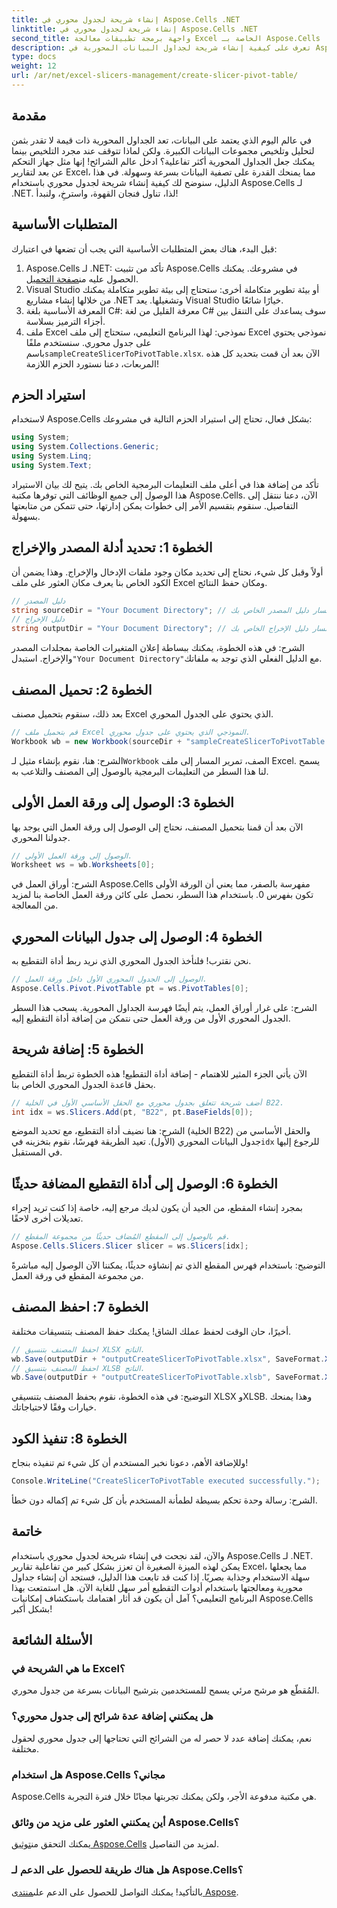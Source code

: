```yaml
---
title: إنشاء شريحة لجدول محوري في Aspose.Cells .NET
linktitle: إنشاء شريحة لجدول محوري في Aspose.Cells .NET
second_title: واجهة برمجة تطبيقات معالجة Excel الخاصة بـ Aspose.Cells .NET
description: تعرف على كيفية إنشاء شريحة لجداول البيانات المحورية في Aspose.Cells .NET باستخدام دليلنا خطوة بخطوة. قم بتحسين تقارير Excel الخاصة بك.
type: docs
weight: 12
url: /ar/net/excel-slicers-management/create-slicer-pivot-table/
---
```

## مقدمة
في عالم اليوم الذي يعتمد على البيانات، تعد الجداول المحورية ذات قيمة لا تقدر بثمن لتحليل وتلخيص مجموعات البيانات الكبيرة. ولكن لماذا تتوقف عند مجرد التلخيص بينما يمكنك جعل الجداول المحورية أكثر تفاعلية؟ ادخل عالم الشرائح! إنها مثل جهاز التحكم عن بعد لتقارير Excel، مما يمنحك القدرة على تصفية البيانات بسرعة وسهولة. في هذا الدليل، سنوضح لك كيفية إنشاء شريحة لجدول محوري باستخدام Aspose.Cells لـ .NET. لذا، تناول فنجان القهوة، واسترخِ، ولنبدأ!
## المتطلبات الأساسية
قبل البدء، هناك بعض المتطلبات الأساسية التي يجب أن تضعها في اعتبارك:
1.  Aspose.Cells لـ .NET: تأكد من تثبيت Aspose.Cells في مشروعك. يمكنك الحصول عليه من[صفحة التحميل](https://releases.aspose.com/cells/net/).
2. Visual Studio أو بيئة تطوير متكاملة أخرى: ستحتاج إلى بيئة تطوير متكاملة يمكنك من خلالها إنشاء مشاريع .NET وتشغيلها. يعد Visual Studio خيارًا شائعًا.
3. المعرفة الأساسية بلغة C#: معرفة القليل من لغة C# سوف يساعدك على التنقل بين أجزاء الترميز بسلاسة.
4. ملف Excel نموذجي: لهذا البرنامج التعليمي، ستحتاج إلى ملف Excel نموذجي يحتوي على جدول محوري. سنستخدم ملفًا باسم`sampleCreateSlicerToPivotTable.xlsx`.
الآن بعد أن قمت بتحديد كل هذه المربعات، دعنا نستورد الحزم اللازمة!
## استيراد الحزم
لاستخدام Aspose.Cells بشكل فعال، تحتاج إلى استيراد الحزم التالية في مشروعك:
```csharp
using System;
using System.Collections.Generic;
using System.Linq;
using System.Text;
```
تأكد من إضافة هذا في أعلى ملف التعليمات البرمجية الخاص بك. يتيح لك بيان الاستيراد هذا الوصول إلى جميع الوظائف التي توفرها مكتبة Aspose.Cells.
الآن، دعنا ننتقل إلى التفاصيل. سنقوم بتقسيم الأمر إلى خطوات يمكن إدارتها، حتى تتمكن من متابعتها بسهولة. 
## الخطوة 1: تحديد أدلة المصدر والإخراج
أولاً وقبل كل شيء، نحتاج إلى تحديد مكان وجود ملفات الإدخال والإخراج. وهذا يضمن أن الكود الخاص بنا يعرف مكان العثور على ملف Excel ومكان حفظ النتائج.
```csharp
// دليل المصدر
string sourceDir = "Your Document Directory"; // توفير مسار دليل المصدر الخاص بك
// دليل الإخراج
string outputDir = "Your Document Directory"; // توفير مسار دليل الإخراج الخاص بك
```
 الشرح: في هذه الخطوة، يمكنك ببساطة إعلان المتغيرات الخاصة بمجلدات المصدر والإخراج. استبدل`"Your Document Directory"`مع الدليل الفعلي الذي توجد به ملفاتك.
## الخطوة 2: تحميل المصنف
بعد ذلك، سنقوم بتحميل مصنف Excel الذي يحتوي على الجدول المحوري. 
```csharp
// قم بتحميل ملف Excel النموذجي الذي يحتوي على جدول محوري.
Workbook wb = new Workbook(sourceDir + "sampleCreateSlicerToPivotTable.xlsx");
```
 الشرح: هنا، نقوم بإنشاء مثيل لـ`Workbook` الصف، تمرير المسار إلى ملف Excel. يسمح لنا هذا السطر من التعليمات البرمجية بالوصول إلى المصنف والتلاعب به.
## الخطوة 3: الوصول إلى ورقة العمل الأولى
الآن بعد أن قمنا بتحميل المصنف، نحتاج إلى الوصول إلى ورقة العمل التي يوجد بها جدولنا المحوري.
```csharp
// الوصول إلى ورقة العمل الأولى.
Worksheet ws = wb.Worksheets[0];
```
الشرح: أوراق العمل في Aspose.Cells مفهرسة بالصفر، مما يعني أن الورقة الأولى تكون بفهرس 0. باستخدام هذا السطر، نحصل على كائن ورقة العمل الخاصة بنا لمزيد من المعالجة.
## الخطوة 4: الوصول إلى جدول البيانات المحوري
نحن نقترب! فلنأخذ الجدول المحوري الذي نريد ربط أداة التقطيع به.
```csharp
// الوصول إلى الجدول المحوري الأول داخل ورقة العمل.
Aspose.Cells.Pivot.PivotTable pt = ws.PivotTables[0];
```
الشرح: على غرار أوراق العمل، يتم أيضًا فهرسة الجداول المحورية. يسحب هذا السطر الجدول المحوري الأول من ورقة العمل حتى نتمكن من إضافة أداة التقطيع إليه.
## الخطوة 5: إضافة شريحة
الآن يأتي الجزء المثير للاهتمام - إضافة أداة التقطيع! هذه الخطوة تربط أداة التقطيع بحقل قاعدة الجدول المحوري الخاص بنا.
```csharp
// أضف شريحة تتعلق بجدول محوري مع الحقل الأساسي الأول في الخلية B22.
int idx = ws.Slicers.Add(pt, "B22", pt.BaseFields[0]);
```
 الشرح: هنا نضيف أداة التقطيع، مع تحديد الموضع (الخلية B22) والحقل الأساسي من جدول البيانات المحوري (الأول). تعيد الطريقة فهرسًا، نقوم بتخزينه في`idx` للرجوع إليها في المستقبل.
## الخطوة 6: الوصول إلى أداة التقطيع المضافة حديثًا
بمجرد إنشاء المقطع، من الجيد أن يكون لديك مرجع إليه، خاصة إذا كنت تريد إجراء تعديلات أخرى لاحقًا.
```csharp
// قم بالوصول إلى المقطع المُضاف حديثًا من مجموعة المقطع.
Aspose.Cells.Slicers.Slicer slicer = ws.Slicers[idx];
```
التوضيح: باستخدام فهرس المقطع الذي تم إنشاؤه حديثًا، يمكننا الآن الوصول إليه مباشرةً من مجموعة المقطع في ورقة العمل.
## الخطوة 7: احفظ المصنف
أخيرًا، حان الوقت لحفظ عملك الشاق! يمكنك حفظ المصنف بتنسيقات مختلفة.
```csharp
// احفظ المصنف بتنسيق XLSX الناتج.
wb.Save(outputDir + "outputCreateSlicerToPivotTable.xlsx", SaveFormat.Xlsx);
// احفظ المصنف بتنسيق XLSB الناتج.
wb.Save(outputDir + "outputCreateSlicerToPivotTable.xlsb", SaveFormat.Xlsb);
```
التوضيح: في هذه الخطوة، نقوم بحفظ المصنف بتنسيقي XLSX وXLSB. وهذا يمنحك خيارات وفقًا لاحتياجاتك.
## الخطوة 8: تنفيذ الكود
وللإضافة الأهم، دعونا نخبر المستخدم أن كل شيء تم تنفيذه بنجاح!
```csharp
Console.WriteLine("CreateSlicerToPivotTable executed successfully.");
```
الشرح: رسالة وحدة تحكم بسيطة لطمأنة المستخدم بأن كل شيء تم إكماله دون خطأ.
## خاتمة
والآن، لقد نجحت في إنشاء شريحة لجدول محوري باستخدام Aspose.Cells لـ .NET. يمكن لهذه الميزة الصغيرة أن تعزز بشكل كبير من تفاعلية تقارير Excel، مما يجعلها سهلة الاستخدام وجذابة بصريًا.
إذا كنت قد تابعت هذا الدليل، فستجد أن إنشاء جداول محورية ومعالجتها باستخدام أدوات التقطيع أمر سهل للغاية الآن. هل استمتعت بهذا البرنامج التعليمي؟ آمل أن يكون قد أثار اهتمامك باستكشاف إمكانيات Aspose.Cells بشكل أكبر!
## الأسئلة الشائعة
### ما هي الشريحة في Excel؟
المُقطّع هو مرشح مرئي يسمح للمستخدمين بترشيح البيانات بسرعة من جدول محوري.
### هل يمكنني إضافة عدة شرائح إلى جدول محوري؟
نعم، يمكنك إضافة عدد لا حصر له من الشرائح التي تحتاجها إلى جدول محوري لحقول مختلفة.
### هل استخدام Aspose.Cells مجاني؟
Aspose.Cells هي مكتبة مدفوعة الأجر، ولكن يمكنك تجربتها مجانًا خلال فترة التجربة.
### أين يمكنني العثور على مزيد من وثائق Aspose.Cells؟
 يمكنك التحقق من[توثيق Aspose.Cells](https://reference.aspose.com/cells/net/) لمزيد من التفاصيل.
### هل هناك طريقة للحصول على الدعم لـ Aspose.Cells؟
 بالتأكيد! يمكنك التواصل للحصول على الدعم على[منتدى Aspose](https://forum.aspose.com/c/cells/9).